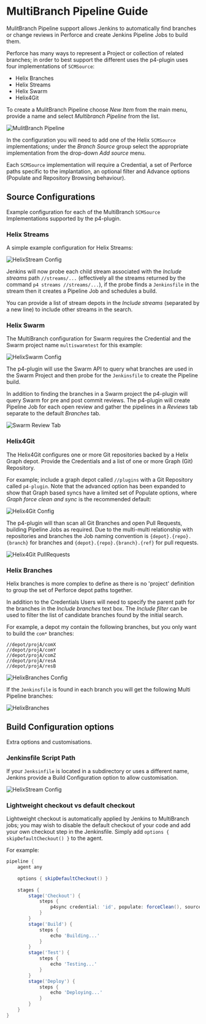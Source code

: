 # MultiBranch Pipeline Guide

MulitBranch Pipeline support allows Jenkins to automatically find branches or change reviews in Perforce and create 
Jenkins Pipeline Jobs to build them.

Perforce has many ways to represent a Project or collection of related branches; in order to best support the 
different uses the p4-plugin uses four implementations of `SCMSource`:

 - Helix Branches
 - Helix Streams
 - Helix Swarm
 - Helix4Git
 
To create a MulitBranch Pipeline choose _New Item_ from the main menu, provide a name and select _Multibranch Pipeline_
from the list.

![MulitBranch Pipeline](images/mulitItem.png)

In the configuration you will need to add one of the Helix `SCMSource` implementations; under the _Branch Source_ group
select the appropriate implementation from the drop-down _Add source_ menu.

Each `SCMSource` implementation will require a Credential, a set of Perforce paths specific to the implantation, an
optional filter and Advance options (Populate and Repository Browsing behaviour).  

## Source Configurations

Example configuration for each of the MultiBranch `SCMSource` Implementations supported by the p4-plugin.

### Helix Streams

A simple example configuration for Helix Streams:

![HelixStream Config](images/helixStreamConfig.png)

Jenkins will now probe each child stream associated with the _Include streams_ path `//streams/...` 
(effectively all the streams returned by the command `p4 streams //streams/...`), if the probe finds a `Jenkinsfile` 
in the stream then it creates a Pipeline Job and schedules a build.

You can provide a list of stream depots in the _Include streams_ (separated by a new line) to include other streams in
the search.

### Helix Swarm

The MultiBranch configuration for Swarm requires the Credential and the Swarm project name `multiswarmtest` for this
example:

![HelixSwarm Config](images/helixSwarm.png)

The p4-plugin will use the Swarm API to query what branches are used in the Swarm Project and then probe for the 
`Jenkinsfile` to create the Pipeline build.  

In addition to finding the branches in a Swarm project the p4-plugin will query Swarm for pre and post commit reviews.
The p4-plugin will create Pipeline Job for each open review and gather the pipelines in a _Reviews_ tab separate to
the default _Branches_ tab.

![Swarm Review Tab](images/swarmReview.png)

### Helix4Git

The Helix4Git configures one or more Git repositories backed by a Helix Graph depot.  Provide the Credentials and a
list of one or more Graph (Git) Repository.  

For example; include a graph depot called `//plugins` with a Git Repository called `p4-plugin`. Note that the advanced
option has been expanded to show that Graph based syncs have a limited set of Populate options, where 
_Graph force clean and sync_ is the recommended default:

![Helix4Git Config](images/helix4git.png)

The p4-plugin will than scan all Git Branches and open Pull Requests,
building Pipeline Jobs as required.  Due to the multi-multi relationship with repositories and branches the Job naming 
convention is `{depot}.{repo}.{branch}` for branches and `{depot}.{repo}.{branch}.{ref}` for pull requests.

![Helix4Git PullRequests](images/helix4gitPR.png)

### Helix Branches

Helix branches is more complex to define as there is no 'project' definition to group the set of Perforce depot paths
together.  

In addition to the Credentials Users will need to specify the parent path for the branches in the
_Include branches_ text box. The _Include filter_ can be used to filter the list of candidate branches found by the
initial search.

For example, a depot my contain the following branches, but you only want to build the `com*` branches:

```
//depot/projA/comX
//depot/projA/comY
//depot/projA/comZ
//depot/projA/resA
//depot/projA/resB
```

![HelixBranches Config](images/helixBranchesConfig.png)

If the `Jenkinsfile` is found in each branch you will get the following Multi Pipeline branches:
 
![HelixBranches](images/helixBranches.png)

## Build Configuration options

Extra options and customisations.

### Jenkinsfile Script Path

If your `Jenksinfile` is located in a subdirectory or uses a different name, Jenkins provide a Build Configuration
option to allow customisation.

![HelixStream Config](images/scriptPath.png)

### Lightweight checkout vs default checkout

Lightweight checkout is automatically applied by Jenkins to MultiBranch jobs; you may wish to disable the default checkout of your code
and add your own checkout step in the Jenkinsfile.  Simply add `options { skipDefaultCheckout() }` to the agent.  

For example:

```groovy
pipeline {
    agent any
    
    options { skipDefaultCheckout() }
    
    stages {
        stage('Checkout') {
            steps {
                p4sync credential: 'id', populate: forceClean(), source: streamSource('//stream/main')
            }
        }
        stage('Build') {
            steps {
                echo 'Building...'
            }
        }
        stage('Test') {
            steps {
                echo 'Testing...'
            }
        }
        stage('Deploy') {
            steps {
                echo 'Deploying...'
            }
        }
    }
}
```

